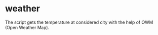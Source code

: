 # weather

The script gets the temperature at considered city with the help of OWM (Open Weather Map).


